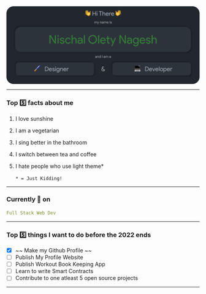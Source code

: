 <img src="./Assets/Header.png" align="center" alt="Nischal Olety Nagesh => Designer & Developer">
<hr/>

### Top :five: facts about me
1. I love sunshine
2. I am a vegetarian 
3. I sing better in the bathroom
4. I switch between tea and coffee
5. I hate people who use light theme*

    `* = Just Kidding!`

<hr/>

### Currently 🎯 on

```yaml
Full Stack Web Dev
```

<hr/>

### Top :five: things I want to do before the 2022 ends

- [x] ~~ Make my Github Profile ~~
- [ ] Publish My Profile Website
- [ ] Publish Workout Book Keeping App
- [ ] Learn to write Smart Contracts
- [ ] Contribute to one atleast 5 open source projects

<hr/>

